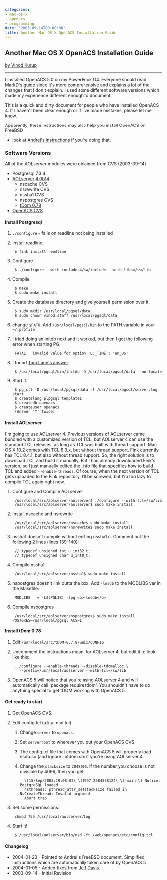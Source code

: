 ```yaml
---
categories:
- mac-os-x
- openacs
- programming
date: '2003-09-14T00:00:00'
title: Another Mac OS X OpenACS Installation Guide
---
```



## Another Mac OS X OpenACS Installation Guide

[by Vinod Kurup][1]

----

I installed OpenACS 5.0 on my PowerBook G4. Everyone should read [MarkD's guide][2] since it's more comprehensive and explains a lot of the changes
that I don't explain. I used some different software versions which made my
experience different enough to document.

This is a quick and dirty document for people who have installed OpenACS
4. If I haven't been clear enough or if I've made mistakes, please let me
know.

Apparently, these instructions may also help you install OpenACS on FreeBSD
- look at [Andrei's instructions][3] if you're doing that.

### Software Versions

All of the AOLserver modules were obtained from CVS (2003-09-14).

- Postgresql 7.3.4
- [AOLserver 4.0b14][4]
   - nscache CVS
   - nsrewrite CVS
   - nssha1 CVS
   - nspostgres CVS
   - [tDom 0.78][5]
- [OpenACS CVS][6]

#### Install Postgresql

1. `./configure` - fails on readline not being installed
1. Install readline: 

        $ fink install readline
1. Configure

        $ ./configure --with-includes=/sw/include --with-libs=/sw/lib
1. Compile

        $ make
        $ sudo make install
1. Create the database directory and give yourself permission over it.

        $ sudo mkdir /usr/local/pgsql/data
        $ sudo chown vinod.staff /usr/local/pgsql/data
1. change `$PATH`. Add `/usr/local/pgsql/bin` to the PATH variable in your `~/.profile`
1. I tried doing an initdb next and it worked, but then I got the following error when starting PG.

        FATAL:  invalid value for option 'LC_TIME': 'en_US'
1. I found [Tom Lane's answer][7]:

        $ /usr/local/pgsql/bin/initdb -D /usr/local/pgsql/data --no-locale
1. Start it.

        $ pg_ctl -D /usr/local/pgsql/data -l /usr/local/pgsql/server.log start
        $ createlang plpgsql template1
        $ createdb openacs
        $ createuser openacs
        (Answer 'Y' twice)

#### Install AOLserver

I'm going to use AOLserver 4. Previous versions of AOLserver came bundled
with a customized version of TCL, but AOLserver 4 can use the standard TCL
releases, as long as TCL was built with thread support. Mac OS X 10.2 comes
with TCL 8.3.x, but without thread support. Fink currently has TCL 8.4.1,
but also without thread support. So, the right solution is to download TCL
and build it manually. But I had already downloaded Fink's version, so I
just manually edited the .info file that specifies how to build TCL and
added `--enable-threads`. Of course, when the next version of TCL gets
uploaded to the Fink repository, I'll be screwed, but I'm too lazy to
compile TCL again right now.

1. Configure and Compile AOLserver

        /usr/local/src/aolserver/aolserver$ ./configure --with-tcl=/sw/lib
        /usr/local/src/aolserver/aolserver$ sudo make install
1. Install nscache and nsrewrite

        /usr/local/src/aolserver/nscache$ sudo make install
        /usr/local/src/aolserver/nsrewrite$ sudo make install
1. nssha1 doesn't compile without editing nssha1.c. Comment out the
following 2 lines (lines 139-140):

        // typedef unsigned int u_int32_t;
        // typedef unsigned char u_int8_t;
1. Compile nssha1

        /usr/local/src/aolserver/nssha1$ sudo make install
1. nspostgres doesn't link outta the box. Add `-lnsdb` to the
MODLIBS var in the Makefile:

        MODLIBS   = -L$(PGLIB) -lpq <b>-lnsdb</b>
1. Compile nspostgres

        /usr/local/src/aolserver/nspostgres$ sudo make install POSTGRES=/usr/local/pgsql ACS=1 

#### Install tDom 0.78

1. Edit `/usr/local/src/tDOM-0.7.8/unix/CONFIG`
1. Uncomment the instructions meant for AOLserver 4, but edit it to look
like this:

        ../configure --enable-threads --disable-tdomalloc \
          --prefix=/usr/local/aolserver --with-tcl=/sw/lib
1. OpenACS 5 will notice that you're using AOLserver 4 and will
automatically call 'package require tdom'. You shouldn't have to do
anything special to get tDOM working with OpenACS 5.

#### Get ready to start

1. Get OpenACS CVS.
1. Edit config.tcl (a.k.a. nsd.tcl).
   1. Change `server` to `openacs`.
   1. Set `serverroot` to wherever you put your OpenACS CVS
   1. The config.tcl file that comes with OpenACS 5 will properly load
   nsdb.so (and ignore libtdom.so) if you're using AOLserver 4. 
   1. Change the `stacksize` to `2048000`. If the number you choose is
   not divisible by 4096, then you get:

            \[15/Sep/2003:19:08:02\]\[1997.2684358124\]\[-main-\] Notice: PostgreSQL loaded.
            nsthreads: pthread_attr_setstacksize failed in NsCreateThread: Invalid argument
            Abort trap
1. Set some permissions:

        chmod 755 /usr/local/aolserver/log
1. Start it!

        $ /usr/local/aolserver/bin/nsd -ft /web/openacs/etc/config.tcl


#### Changelog

- 2004-01-23 - Pointed to Andrei's FreeBSD document. Simplified instructions which are automatically taken care of by OpenACS 5
- 2004-01-05 - Added fixes from [Jeff Davis][8].
- 2003-09-14 - Initial Revision

[1]: http://kurup.org "Vinod Kurup's site"
[2]: http://borkware.com/rants/openacs/ "MarkD's guide"
[3]: http://openacs.org/forums/message-view?message_id=136910 "Andrei's instructions"
[4]: http://sourceforge.net/cvs/?group_id=3152 "Aolserver"
[5]: http://www.tdom.org/#SECTid960 "tDOM"
[6]: http://openacs.org/4/checkout "OpenACS CVS"
[7]: http://archives.postgresql.org/pgsql-novice/2003-01/msg00099.php "Tom Lane's answer"
[8]: http://xarg.net/ "Jeff Davis"
